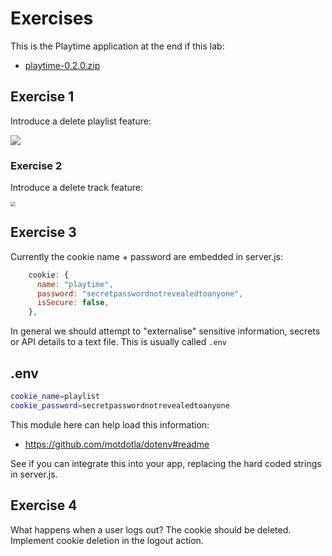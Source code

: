 # Exercises

This is the Playtime application at the end if this lab:

- [playtime-0.2.0.zip](archives/playtime-0.2.0.zip)

## Exercise 1

Introduce a delete playlist feature:

![](img/04.png)

### Exercise 2

Introduce a delete track feature:

<img src="img/05.png" style="zoom:50%;" />

## Exercise 3

Currently the cookie name + password are embedded in server.js:

~~~javascript
    cookie: {
      name: "playtime",
      password: "secretpasswordnotrevealedtoanyone",
      isSecure: false,
    },
~~~

In general we should attempt to "externalise" sensitive information, secrets or API details to a text file. This is usually called `.env`

## .env

~~~bash
cookie_name=playlist
cookie_password=secretpasswordnotrevealedtoanyone
~~~

This module here can help load this information:

- <https://github.com/motdotla/dotenv#readme>

See if you can integrate this into your app, replacing the hard coded strings in server.js.

## Exercise 4

What happens when a user logs out? The cookie should be deleted. Implement cookie deletion in the logout action.
